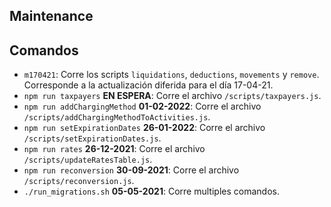 ## Maintenance

## Comandos

- `m170421`: Corre los scripts `liquidations`, `deductions`, `movements` y `remove`. Corresponde a la actualización diferida para el día 17-04-21.
- `npm run taxpayers` **EN ESPERA**: Corre el archivo `/scripts/taxpayers.js`.
- `npm run addChargingMethod` **01-02-2022**: Corre el archivo `/scripts/addChargingMethodToActivities.js`.
- `npm run setExpirationDates` **26-01-2022**: Corre el archivo `/scripts/setExpirationDates.js`.
- `npm run rates` **26-12-2021**: Corre el archivo `/scripts/updateRatesTable.js`.
- `npm run reconversion` **30-09-2021**: Corre el archivo `/scripts/reconversion.js`.
- `./run_migrations.sh` **05-05-2021**: Corre multiples comandos.
